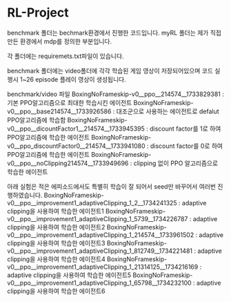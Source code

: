 # RL-Project

benchmark 폴더는 bechmark환경에서 진행한 코드입니다.
myRL 폴더는 제가 직접 만든 환경에서 mdp를 정의한 부분입니다.

각 폴더에는 requiremets.txt파일이 있습니다.

benchmark 폴더에는 video폴더에 각각 학습된 게임 영상이 저장되어있으며 코드 실행시 1~26 episode 플레이 영상이 생성됩니다. 

benchmark/video 파일
BoxingNoFrameskip-v0__ppo__214574__1733829381 : 기본 PPO알고리즘으로 최대한 학습시킨 에이전트
BoxingNoFrameskip-v0__ppo__base214574__1733926586 : 대조군으로 사용하는 에이전트로 defalut PPO알고리즘에 학습함
BoxingNoFrameskip-v0__ppo__dicountFactor1__214574__1733945395 : discount factor를 1로 하여 PPO알고리즘에 학습한 에이전트
BoxingNoFrameskip-v0__ppo_discountFactor0__214574__1733941080 : discount factor를 0로 하여 PPO알고리즘에 학습한 에이전트
BoxingNoFrameskip-v0__ppo__noClipping214574__1733949696 : clipping 없이 PPO 알고리즘으로 학습한 에이전트

아래 실험은 적은 에피소드에서도 특별히 학습이 잘 되어서 seed만 바꾸어서 여러번 진행하였습니다.
BoxingNoFrameskip-v0__ppo__improvement1_adaptiveClipping_1_2__1734241325 : adaptive clipping을 사용하여 학습한 에이전트1
BoxingNoFrameskip-v0__ppo__improvement1_adaptiveClipping_1_5739__1734226787 : adaptive clipping을 사용하여 학습한 에이전트2
BoxingNoFrameskip-v0__ppo__improvement1_adaptiveClipping_1_214574__1733961502 : adaptive clipping을 사용하여 학습한 에이전트3
BoxingNoFrameskip-v0__ppo__improvement1_adaptiveClipping_1_812749__1734221481 : adaptive clipping을 사용하여 학습한 에이전트4
BoxingNoFrameskip-v0__ppo__improvement1_adaptiveClipping_1_21314125__1734216169 : adaptive clipping을 사용하여 학습한 에이전트5
BoxingNoFrameskip-v0__ppo__improvement1_adaptiveClipping_1_65798__1734232100 : adaptive clipping을 사용하여 학습한 에이전트6
